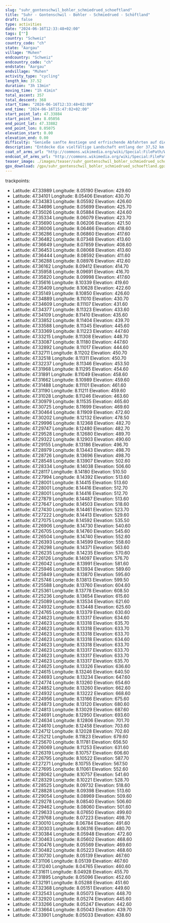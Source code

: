 ```yaml
---
slug: "suhr_gontenschwil_bohler_schmiedrued_schoeftland"
title: "Suhr - Gontenschwil - Bohler - Schmiedrued - Schöftland"
draft: false
type: activities
date: "2024-06-16T12:33:48+02:00"
tags: [""]
country: "Schweiz"
country_code: "ch"
state: "Aargau"
village: "Muhen"
endcountry: "Schweiz"
endcountry_code: "ch"
endstate: "Aargau"
endvillage: "Muhen"
activity_type: "cycling"
length_km: 37.52
duration: "3h 13min"
moving_time: "1h 41min"
total_ascent: 357
total_descent: 368
start_time: "2024-06-16T12:33:48+02:00"
end_time: "2024-06-16T15:47:02+02:00"
start_point_lat: 47.33884
start_point_lon: 8.05056
end_point_lat: 47.33882
end_point_lon: 8.05075
elevation_start: 0.00
elevation_end: 0.00
difficulty: "Genieße sanfte Anstiege und erfrischende Abfahrten auf dieser mittelschweren Tour."
description: "Entdecke die vielfältige Landschaft entlang der 37,52 km langen Route von Suhr nach Schöftland über Gontenschwil, Bohler und Schmiedrued"
coat_of_arms_url: "http://commons.wikimedia.org/wiki/Special:FilePath/Wappen%20Muhen%20AG.svg"
endcoat_of_arms_url: "http://commons.wikimedia.org/wiki/Special:FilePath/Wappen%20Muhen%20AG.svg"
teaser_image: ./images/teaser/suhr_gontenschwil_bohler_schmiedrued_schoeftland.webp
gpx_download: /gpx/suhr_gontenschwil_bohler_schmiedrued_schoeftland.gpx
---
```

trackpoints: 
  - Latitude: 47.33989
    Longitude: 8.05190
    Elevation: 429.60
  - Latitude: 47.34101
    Longitude: 8.05406
    Elevation: 430.70
  - Latitude: 47.34383
    Longitude: 8.05592
    Elevation: 426.60
  - Latitude: 47.34696
    Longitude: 8.05699
    Elevation: 425.70
  - Latitude: 47.35026
    Longitude: 8.05884
    Elevation: 424.60
  - Latitude: 47.35334
    Longitude: 8.06079
    Elevation: 423.70
  - Latitude: 47.35690
    Longitude: 8.06206
    Elevation: 421.50
  - Latitude: 47.36006
    Longitude: 8.06466
    Elevation: 418.60
  - Latitude: 47.36286
    Longitude: 8.06860
    Elevation: 417.60
  - Latitude: 47.36482
    Longitude: 8.07348
    Elevation: 413.60
  - Latitude: 47.36649
    Longitude: 8.07859
    Elevation: 408.60
  - Latitude: 47.36453
    Longitude: 8.08068
    Elevation: 413.60
  - Latitude: 47.36444
    Longitude: 8.08592
    Elevation: 411.60
  - Latitude: 47.36288
    Longitude: 8.08976
    Elevation: 412.60
  - Latitude: 47.36162
    Longitude: 8.09412
    Elevation: 414.70
  - Latitude: 47.35958
    Longitude: 8.09691
    Elevation: 416.70
  - Latitude: 47.35820
    Longitude: 8.09998
    Elevation: 417.60
  - Latitude: 47.35616
    Longitude: 8.10339
    Elevation: 419.60
  - Latitude: 47.35409
    Longitude: 8.10628
    Elevation: 422.60
  - Latitude: 47.35149
    Longitude: 8.10850
    Elevation: 426.60
  - Latitude: 47.34889
    Longitude: 8.11010
    Elevation: 430.70
  - Latitude: 47.34609
    Longitude: 8.11107
    Elevation: 431.60
  - Latitude: 47.34377
    Longitude: 8.11323
    Elevation: 433.60
  - Latitude: 47.34109
    Longitude: 8.11410
    Elevation: 435.60
  - Latitude: 47.33852
    Longitude: 8.11404
    Elevation: 439.70
  - Latitude: 47.33588
    Longitude: 8.11345
    Elevation: 445.60
  - Latitude: 47.33369
    Longitude: 8.11223
    Elevation: 447.60
  - Latitude: 47.33215
    Longitude: 8.11308
    Elevation: 448.70
  - Latitude: 47.33087
    Longitude: 8.11180
    Elevation: 447.60
  - Latitude: 47.32892
    Longitude: 8.11017
    Elevation: 444.60
  - Latitude: 47.32711
    Longitude: 8.11202
    Elevation: 450.70
  - Latitude: 47.32518
    Longitude: 8.11311
    Elevation: 450.70
  - Latitude: 47.32237
    Longitude: 8.11346
    Elevation: 453.50
  - Latitude: 47.31968
    Longitude: 8.11295
    Elevation: 454.60
  - Latitude: 47.31891
    Longitude: 8.11049
    Elevation: 458.60
  - Latitude: 47.31662
    Longitude: 8.10989
    Elevation: 459.60
  - Latitude: 47.31488
    Longitude: 8.11101
    Elevation: 461.60
  - Latitude: 47.31190
    Longitude: 8.11211
    Elevation: 459.60
  - Latitude: 47.31028
    Longitude: 8.11246
    Elevation: 463.60
  - Latitude: 47.30979
    Longitude: 8.11535
    Elevation: 465.60
  - Latitude: 47.30725
    Longitude: 8.11699
    Elevation: 469.60
  - Latitude: 47.30464
    Longitude: 8.11909
    Elevation: 472.60
  - Latitude: 47.30202
    Longitude: 8.12132
    Elevation: 478.50
  - Latitude: 47.29996
    Longitude: 8.12368
    Elevation: 482.70
  - Latitude: 47.29747
    Longitude: 8.12480
    Elevation: 482.70
  - Latitude: 47.29528
    Longitude: 8.12680
    Elevation: 489.70
  - Latitude: 47.29322
    Longitude: 8.12903
    Elevation: 490.60
  - Latitude: 47.29155
    Longitude: 8.13186
    Elevation: 496.70
  - Latitude: 47.28979
    Longitude: 8.13443
    Elevation: 498.70
  - Latitude: 47.28726
    Longitude: 8.13696
    Elevation: 498.70
  - Latitude: 47.28548
    Longitude: 8.13907
    Elevation: 502.60
  - Latitude: 47.28334
    Longitude: 8.14038
    Elevation: 506.60
  - Latitude: 47.28117
    Longitude: 8.14180
    Elevation: 510.50
  - Latitude: 47.27994
    Longitude: 8.14392
    Elevation: 513.60
  - Latitude: 47.28001
    Longitude: 8.14415
    Elevation: 513.60
  - Latitude: 47.28001
    Longitude: 8.14416
    Elevation: 512.70
  - Latitude: 47.28001
    Longitude: 8.14416
    Elevation: 512.70
  - Latitude: 47.27879
    Longitude: 8.14487
    Elevation: 513.60
  - Latitude: 47.27647
    Longitude: 8.14503
    Elevation: 518.60
  - Latitude: 47.27430
    Longitude: 8.14461
    Elevation: 523.70
  - Latitude: 47.27222
    Longitude: 8.14413
    Elevation: 529.60
  - Latitude: 47.27075
    Longitude: 8.14592
    Elevation: 535.50
  - Latitude: 47.26906
    Longitude: 8.14730
    Elevation: 540.60
  - Latitude: 47.26705
    Longitude: 8.14760
    Elevation: 545.60
  - Latitude: 47.26504
    Longitude: 8.14740
    Elevation: 552.60
  - Latitude: 47.26393
    Longitude: 8.14599
    Elevation: 558.60
  - Latitude: 47.26298
    Longitude: 8.14371
    Elevation: 563.60
  - Latitude: 47.26235
    Longitude: 8.14235
    Elevation: 570.60
  - Latitude: 47.26126
    Longitude: 8.14097
    Elevation: 576.70
  - Latitude: 47.26042
    Longitude: 8.13991
    Elevation: 581.60
  - Latitude: 47.25946
    Longitude: 8.13934
    Elevation: 589.60
  - Latitude: 47.25849
    Longitude: 8.13870
    Elevation: 595.60
  - Latitude: 47.25746
    Longitude: 8.13813
    Elevation: 599.50
  - Latitude: 47.25588
    Longitude: 8.13760
    Elevation: 604.60
  - Latitude: 47.25361
    Longitude: 8.13778
    Elevation: 608.50
  - Latitude: 47.25236
    Longitude: 8.13654
    Elevation: 615.60
  - Latitude: 47.25089
    Longitude: 8.13534
    Elevation: 621.60
  - Latitude: 47.24932
    Longitude: 8.13448
    Elevation: 625.60
  - Latitude: 47.24765
    Longitude: 8.13379
    Elevation: 630.60
  - Latitude: 47.24623
    Longitude: 8.13317
    Elevation: 634.60
  - Latitude: 47.24623
    Longitude: 8.13318
    Elevation: 635.70
  - Latitude: 47.24623
    Longitude: 8.13318
    Elevation: 633.70
  - Latitude: 47.24623
    Longitude: 8.13318
    Elevation: 633.70
  - Latitude: 47.24623
    Longitude: 8.13318
    Elevation: 634.60
  - Latitude: 47.24623
    Longitude: 8.13318
    Elevation: 633.70
  - Latitude: 47.24623
    Longitude: 8.13317
    Elevation: 633.70
  - Latitude: 47.24623
    Longitude: 8.13317
    Elevation: 633.70
  - Latitude: 47.24623
    Longitude: 8.13317
    Elevation: 635.70
  - Latitude: 47.24625
    Longitude: 8.13326
    Elevation: 636.60
  - Latitude: 47.24615
    Longitude: 8.13246
    Elevation: 640.50
  - Latitude: 47.24693
    Longitude: 8.13234
    Elevation: 647.60
  - Latitude: 47.24774
    Longitude: 8.13260
    Elevation: 654.60
  - Latitude: 47.24852
    Longitude: 8.13260
    Elevation: 662.60
  - Latitude: 47.24932
    Longitude: 8.13222
    Elevation: 668.60
  - Latitude: 47.24956
    Longitude: 8.13166
    Elevation: 675.60
  - Latitude: 47.24873
    Longitude: 8.13120
    Elevation: 680.60
  - Latitude: 47.24813
    Longitude: 8.13029
    Elevation: 687.60
  - Latitude: 47.24691
    Longitude: 8.12950
    Elevation: 693.60
  - Latitude: 47.24634
    Longitude: 8.12806
    Elevation: 701.70
  - Latitude: 47.24610
    Longitude: 8.12458
    Elevation: 703.60
  - Latitude: 47.24712
    Longitude: 8.12028
    Elevation: 702.60
  - Latitude: 47.25212
    Longitude: 8.11823
    Elevation: 679.60
  - Latitude: 47.25670
    Longitude: 8.11781
    Elevation: 656.50
  - Latitude: 47.26069
    Longitude: 8.11253
    Elevation: 631.60
  - Latitude: 47.26319
    Longitude: 8.10757
    Elevation: 606.60
  - Latitude: 47.26795
    Longitude: 8.10522
    Elevation: 587.70
  - Latitude: 47.27271
    Longitude: 8.10755
    Elevation: 567.50
  - Latitude: 47.27695
    Longitude: 8.11061
    Elevation: 552.60
  - Latitude: 47.28062
    Longitude: 8.10757
    Elevation: 541.60
  - Latitude: 47.28329
    Longitude: 8.10221
    Elevation: 528.70
  - Latitude: 47.28525
    Longitude: 8.09732
    Elevation: 518.60
  - Latitude: 47.28828
    Longitude: 8.09398
    Elevation: 513.60
  - Latitude: 47.29054
    Longitude: 8.08969
    Elevation: 509.60
  - Latitude: 47.29278
    Longitude: 8.08540
    Elevation: 506.60
  - Latitude: 47.29462
    Longitude: 8.08060
    Elevation: 501.60
  - Latitude: 47.29633
    Longitude: 8.07650
    Elevation: 499.60
  - Latitude: 47.29768
    Longitude: 8.07223
    Elevation: 498.70
  - Latitude: 47.30010
    Longitude: 8.06784
    Elevation: 491.60
  - Latitude: 47.30303
    Longitude: 8.06316
    Elevation: 480.70
  - Latitude: 47.30384
    Longitude: 8.05948
    Elevation: 472.60
  - Latitude: 47.30463
    Longitude: 8.05602
    Elevation: 468.60
  - Latitude: 47.30476
    Longitude: 8.05569
    Elevation: 469.60
  - Latitude: 47.30482
    Longitude: 8.05223
    Elevation: 468.60
  - Latitude: 47.30730
    Longitude: 8.05139
    Elevation: 467.60
  - Latitude: 47.31106
    Longitude: 8.05139
    Elevation: 467.60
  - Latitude: 47.31240
    Longitude: 8.04765
    Elevation: 460.60
  - Latitude: 47.31611
    Longitude: 8.04928
    Elevation: 455.70
  - Latitude: 47.31895
    Longitude: 8.05096
    Elevation: 452.60
  - Latitude: 47.32191
    Longitude: 8.05288
    Elevation: 451.60
  - Latitude: 47.32368
    Longitude: 8.05151
    Elevation: 449.60
  - Latitude: 47.32543
    Longitude: 8.05073
    Elevation: 448.70
  - Latitude: 47.32920
    Longitude: 8.05274
    Elevation: 445.60
  - Latitude: 47.33266
    Longitude: 8.05247
    Elevation: 442.60
  - Latitude: 47.33664
    Longitude: 8.05043
    Elevation: 439.70
  - Latitude: 47.33901
    Longitude: 8.05033
    Elevation: 438.60
